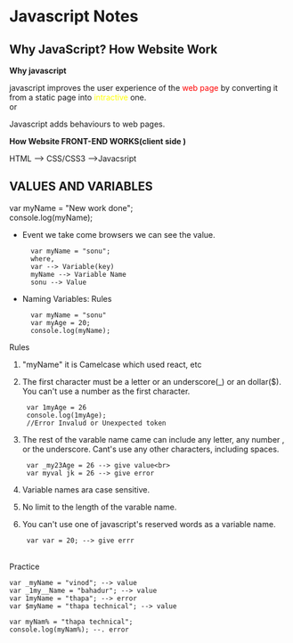 # Javascript Notes

## Why JavaScript? How Website Work

<b>Why javascript</b><br>

javascript improves the user experience of the <span style="color:red"> web page </span> by converting it from a static page into <span style="color:yellow"> intractive </span> one.<br>
            or <br>
    
Javascript adds behaviours to web pages.

<b>How Website FRONT-END WORKS(client side )</b><br>

HTML --> CSS/CSS3 -->Javacsript

## VALUES AND VARIABLES

var myName = "New work done";<br>
console.log(myName);

- Event we take come browsers we can see the value.

        var myName = "sonu";
        where,
        var --> Variable(key)
        myName --> Variable Name
        sonu --> Value

- Naming Variables: Rules <br>

        var myName = "sonu"
        var myAge = 20;
        console.log(myName);


Rules
1. "myName" it is Camelcase which used react, etc
2. The first character must be a letter or an underscore(_) or an dollar($). You can't use a number as the first character.<br>

        var 1myAge = 26
        console.log(1myAge);
        //Error Invalud or Unexpected token
3. The rest of the varable name came can include any letter, any number , or the underscore. Cant's use any other characters, including spaces.

        var _my23Age = 26 --> give value<br>
        var myval jk = 26 --> give error

4. Variable names ara case sensitive.

5. No limit to the length of the varable name. 

6. You can't use one of javascript's reserved words as a variable name.

        var var = 20; --> give errr

<br>Practice

    var _myName = "vinod"; --> value
    var _1my__Name = "bahadur"; --> value
    var 1myName = "thapa"; --> error
    var $myName = "thapa technical"; --> value
    
    var myNam% = "thapa technical";
    console.log(myNam%); --. error